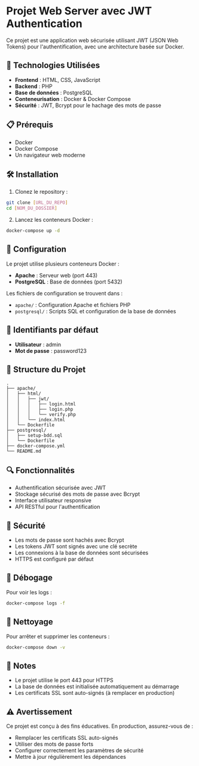 # Projet Web Server avec JWT Authentication

Ce projet est une application web sécurisée utilisant JWT (JSON Web Tokens) pour l'authentification, avec une architecture basée sur Docker.

## 🚀 Technologies Utilisées

- **Frontend** : HTML, CSS, JavaScript
- **Backend** : PHP
- **Base de données** : PostgreSQL
- **Conteneurisation** : Docker & Docker Compose
- **Sécurité** : JWT, Bcrypt pour le hachage des mots de passe

## 📋 Prérequis

- Docker
- Docker Compose
- Un navigateur web moderne

## 🛠️ Installation

1. Clonez le repository :
```bash
git clone [URL_DU_REPO]
cd [NOM_DU_DOSSIER]
```

2. Lancez les conteneurs Docker :
```bash
docker-compose up -d
```

## 🔧 Configuration

Le projet utilise plusieurs conteneurs Docker :

- **Apache** : Serveur web (port 443)
- **PostgreSQL** : Base de données (port 5432)

Les fichiers de configuration se trouvent dans :
- `apache/` : Configuration Apache et fichiers PHP
- `postgresql/` : Scripts SQL et configuration de la base de données

## 🔐 Identifiants par défaut

- **Utilisateur** : admin
- **Mot de passe** : password123

## 📁 Structure du Projet

```
.
├── apache/
│   ├── html/
│   │   ├── jwt/
│   │   │   ├── login.html
│   │   │   ├── login.php
│   │   │   └── verify.php
│   │   └── index.html
│   └── Dockerfile
├── postgresql/
│   ├── setup-bdd.sql
│   └── Dockerfile
├── docker-compose.yml
└── README.md
```

## 🔍 Fonctionnalités

- Authentification sécurisée avec JWT
- Stockage sécurisé des mots de passe avec Bcrypt
- Interface utilisateur responsive
- API RESTful pour l'authentification

## 🚨 Sécurité

- Les mots de passe sont hachés avec Bcrypt
- Les tokens JWT sont signés avec une clé secrète
- Les connexions à la base de données sont sécurisées
- HTTPS est configuré par défaut

## 🐛 Débogage

Pour voir les logs :
```bash
docker-compose logs -f
```

## 🧹 Nettoyage

Pour arrêter et supprimer les conteneurs :
```bash
docker-compose down -v
```

## 📝 Notes

- Le projet utilise le port 443 pour HTTPS
- La base de données est initialisée automatiquement au démarrage
- Les certificats SSL sont auto-signés (à remplacer en production)

## ⚠️ Avertissement

Ce projet est conçu à des fins éducatives. En production, assurez-vous de :
- Remplacer les certificats SSL auto-signés
- Utiliser des mots de passe forts
- Configurer correctement les paramètres de sécurité
- Mettre à jour régulièrement les dépendances 